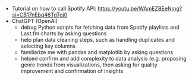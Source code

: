 - Tutorial on how to call Spotify API: https://youtu.be/WAmEZBEeNmg?si=CB17nEbq46TgTgj0
- ChatGPT (OpenAI)
  - debug Python scripts for fetching data from Spotify playlists and Last.fm charts by asking questions
  - help plan data cleaning steps, such as handling duplicates and selecting key columns
  - familiarize me with pandas and matplotlib by asking questions
  - helped confirm and add complexity to data analysis (e.g. proposing genre trends from visualizations, then asking for quality improvement and confirmation of insights
